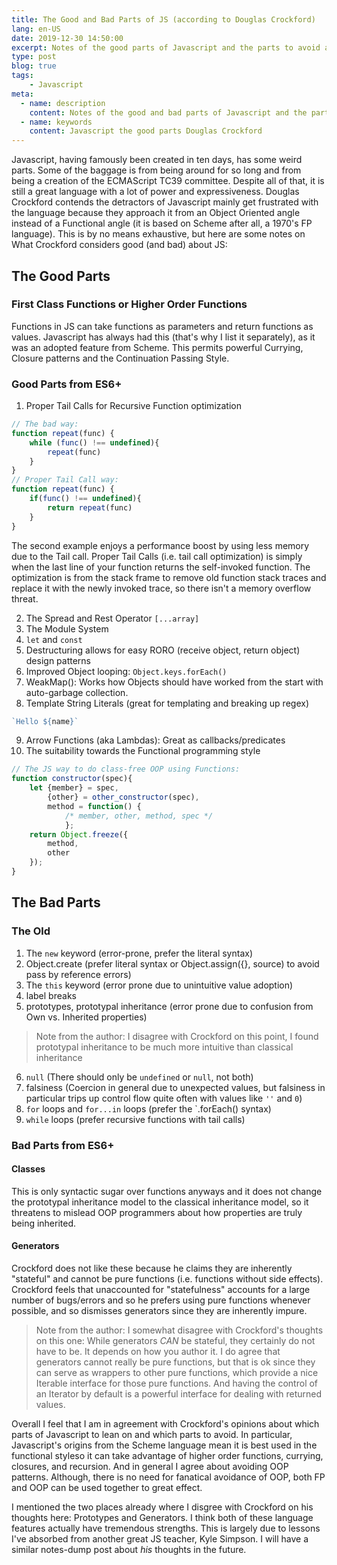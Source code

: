 ```yaml
---
title: The Good and Bad Parts of JS (according to Douglas Crockford)
lang: en-US
date: 2019-12-30 14:50:00
excerpt: Notes of the good parts of Javascript and the parts to avoid according to Douglas Crockford's books and lectures.
type: post
blog: true
tags:
    - Javascript
meta:
  - name: description
    content: Notes of the good and bad parts of Javascript and the parts to avoid according to Douglas Crockford's books and lectures.
  - name: keywords
    content: Javascript the good parts Douglas Crockford
---
```


Javascript, having famously been created in ten days, has some weird parts. Some of the baggage is from being around for so long and from being a creation of the ECMAScript TC39 committee. Despite all of that, it is still a great language with a lot of power and expressiveness. Douglas Crockford contends the detractors of Javascript mainly get frustrated with the language because they approach it from an Object Oriented angle instead of a Functional angle (it is based on Scheme after all, a 1970's FP language). This is by no means exhaustive, but here are some notes on What Crockford considers good (and bad) about JS:

## The Good Parts

### First Class Functions or Higher Order Functions
Functions in JS can take functions as parameters and return functions as values. Javascript has always had this (that's why I list it separately), as it was an adopted feature from Scheme. This permits powerful Currying, Closure patterns and the Continuation Passing Style.
### Good Parts from ES6+
1. Proper Tail Calls for Recursive Function optimization

```js
// The bad way: 
function repeat(func) {
    while (func() !== undefined){
        repeat(func)
    }
}
// Proper Tail Call way:
function repeat(func) {
    if(func() !== undefined){
        return repeat(func)
    }
}
```

The second example enjoys a performance boost by using less memory due to the Tail call. Proper Tail Calls (i.e. tail call optimization) is simply when the last line of your function returns the self-invoked function. The optimization is from the stack frame to remove old function stack traces and replace it with the newly invoked trace, so there isn't a memory overflow threat.

2. The Spread and Rest Operator `[...array]`
3. The Module System
4. `let` and `const`
5. Destructuring allows for easy RORO (receive object, return object) design patterns
6. Improved Object looping: `Object.keys.forEach()`
7. WeakMap(): Works how Objects should have worked from the start with auto-garbage collection.
8. Template String Literals (great for templating and breaking up regex)
```js
`Hello ${name}`
```
9. Arrow Functions (aka Lambdas): Great as callbacks/predicates
10. The suitability towards the Functional programming style
```js
// The JS way to do class-free OOP using Functions:
function constructor(spec){
    let {member} = spec,
        {other} = other_constructor(spec),
        method = function() { 
            /* member, other, method, spec */ 
            };
    return Object.freeze({
        method,
        other
    });
}
```
## The Bad Parts

### The Old
1. The `new` keyword (error-prone, prefer the literal syntax)
2. Object.create (prefer literal syntax or Object.assign({}, source) to avoid pass by reference errors)
3. The `this` keyword (error prone due to unintuitive value adoption)
4. label breaks
5. prototypes, prototypal inheritance (error prone due to confusion from Own vs. Inherited properties)
> Note from the author: I disagree with Crockford on this point, I found prototypal inheritance to be much more intuitive than classical inheritance
6. `null` (There should only be `undefined` or `null`, not both)
7. falsiness (Coercion in general due to unexpected values, but falsiness in particular trips up control flow quite often with values like `''` and `0`)
8. `for` loops and `for...in` loops (prefer the `.forEach() syntax)
9. `while` loops (prefer recursive functions with tail calls)

### Bad Parts from ES6+
#### Classes
This is only syntactic sugar over functions anyways and it does not change the prototypal inheritance model to the classical inheritance model, so it threatens to mislead OOP programmers about how properties are truly being inherited.
#### Generators
Crockford does not like these because he claims they are inherently "stateful" and cannot be pure functions (i.e. functions without side effects). Crockford feels that unaccounted for "statefulness" accounts for a large number of bugs/errors and so he prefers using pure functions whenever possible, and so dismisses generators since they are inherently impure.

>Note from the author: I somewhat disagree with Crockford's thoughts on this one: While generators _CAN_ be stateful, they certainly do not have to be. It depends on how you author it. I do agree that generators cannot really be pure functions, but that is ok since they can serve as wrappers to other pure functions, which provide a nice Iterable interface for those pure functions. And having the control of an Iterator by default is a powerful interface for dealing with returned values.


Overall I feel that I am in agreement with Crockford's opinions about which parts of Javascript to lean on and which parts to avoid. In particular, Javascript's origins from the Scheme language mean it is best used in the functional styleso it can take advantage of higher order functions, currying, closures, and recursion. And in general I agree about avoiding OOP patterns. Although, there is no need for fanatical avoidance of OOP, both FP and OOP can be used together to great effect.

I mentioned the two places already where I disgree with Crockford on his thoughts here: Prototypes and Generators. I think both of these language features actually have tremendous strengths. This is largely due to lessons I've absorbed from another great JS teacher, Kyle Simpson. I will have a similar notes-dump post about _his_ thoughts in the future.